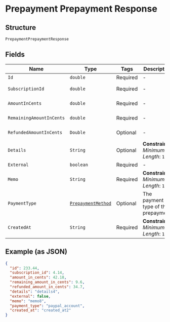 
# Prepayment Prepayment Response

## Structure

`PrepaymentPrepaymentResponse`

## Fields

| Name | Type | Tags | Description | Getter | Setter |
|  --- | --- | --- | --- | --- | --- |
| `Id` | `double` | Required | - | double getId() | setId(double id) |
| `SubscriptionId` | `double` | Required | - | double getSubscriptionId() | setSubscriptionId(double subscriptionId) |
| `AmountInCents` | `double` | Required | - | double getAmountInCents() | setAmountInCents(double amountInCents) |
| `RemainingAmountInCents` | `double` | Required | - | double getRemainingAmountInCents() | setRemainingAmountInCents(double remainingAmountInCents) |
| `RefundedAmountInCents` | `Double` | Optional | - | Double getRefundedAmountInCents() | setRefundedAmountInCents(Double refundedAmountInCents) |
| `Details` | `String` | Optional | **Constraints**: *Minimum Length*: `1` | String getDetails() | setDetails(String details) |
| `External` | `boolean` | Required | - | boolean getExternal() | setExternal(boolean external) |
| `Memo` | `String` | Required | **Constraints**: *Minimum Length*: `1` | String getMemo() | setMemo(String memo) |
| `PaymentType` | [`PrepaymentMethod`](../../doc/models/prepayment-method.md) | Optional | The payment type of the prepayment. | PrepaymentMethod getPaymentType() | setPaymentType(PrepaymentMethod paymentType) |
| `CreatedAt` | `String` | Required | **Constraints**: *Minimum Length*: `1` | String getCreatedAt() | setCreatedAt(String createdAt) |

## Example (as JSON)

```json
{
  "id": 233.44,
  "subscription_id": 4.14,
  "amount_in_cents": 42.18,
  "remaining_amount_in_cents": 9.6,
  "refunded_amount_in_cents": 34.7,
  "details": "details4",
  "external": false,
  "memo": "memo8",
  "payment_type": "paypal_account",
  "created_at": "created_at2"
}
```

